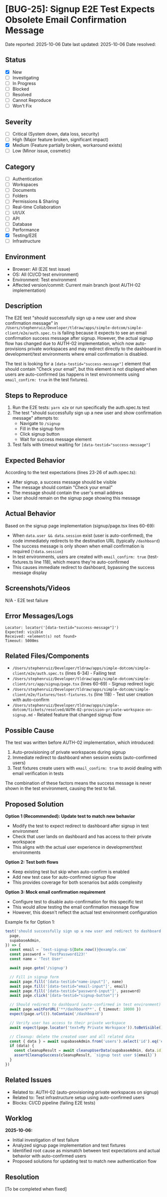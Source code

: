 # [BUG-25]: Signup E2E Test Expects Obsolete Email Confirmation Message

Date reported: 2025-10-06
Date last updated: 2025-10-06
Date resolved:

## Status

- [x] New
- [ ] Investigating
- [ ] In Progress
- [ ] Blocked
- [ ] Resolved
- [ ] Cannot Reproduce
- [ ] Won't Fix

## Severity

- [ ] Critical (System down, data loss, security)
- [ ] High (Major feature broken, significant impact)
- [x] Medium (Feature partially broken, workaround exists)
- [ ] Low (Minor issue, cosmetic)

## Category

- [ ] Authentication
- [ ] Workspaces
- [ ] Documents
- [ ] Folders
- [ ] Permissions & Sharing
- [ ] Real-time Collaboration
- [ ] UI/UX
- [ ] API
- [ ] Database
- [ ] Performance
- [x] Testing/E2E
- [ ] Infrastructure

## Environment

- Browser: All (E2E test issue)
- OS: All (CI/CD test environment)
- Environment: Test environment
- Affected version/commit: Current main branch (post AUTH-02 implementation)

## Description

The E2E test "should successfully sign up a new user and show confirmation message" in `/Users/stephenruiz/Developer/tldraw/apps/simple-dotcom/simple-client/e2e/auth.spec.ts` is failing because it expects to see an email confirmation success message after signup. However, the actual signup flow has changed due to AUTH-02 implementation, which now auto-provisions private workspaces and may redirect directly to the dashboard in development/test environments where email confirmation is disabled.

The test is looking for a `[data-testid="success-message"]` element that should contain "Check your email", but this element is not displayed when users are auto-confirmed (as happens in test environments using `email_confirm: true` in the test fixtures).

## Steps to Reproduce

1. Run the E2E tests: `yarn e2e` or run specifically the auth.spec.ts test
2. The test "should successfully sign up a new user and show confirmation message" attempts to:
   - Navigate to `/signup`
   - Fill in the signup form
   - Click signup button
   - Wait for success message element
3. Test fails with timeout waiting for `[data-testid="success-message"]`

## Expected Behavior

According to the test expectations (lines 23-26 of auth.spec.ts):
- After signup, a success message should be visible
- The message should contain "Check your email"
- The message should contain the user's email address
- User should remain on the signup page showing this message

## Actual Behavior

Based on the signup page implementation (signup/page.tsx lines 60-69):
- When `data.user && data.session` exist (user is auto-confirmed), the code immediately redirects to the destination URL (typically `/dashboard`)
- The success message is only shown when email confirmation is required (`!data.session`)
- In test environments, users are created with `email_confirm: true` (test-fixtures.ts line 118), which means they're auto-confirmed
- This causes immediate redirect to dashboard, bypassing the success message display

## Screenshots/Videos

N/A - E2E test failure

## Error Messages/Logs

```
Locator: locator('[data-testid="success-message"]')
Expected: visible
Received: <element(s) not found>
Timeout: 5000ms
```

## Related Files/Components

- `/Users/stephenruiz/Developer/tldraw/apps/simple-dotcom/simple-client/e2e/auth.spec.ts` (lines 6-34) - Failing test
- `/Users/stephenruiz/Developer/tldraw/apps/simple-dotcom/simple-client/src/app/signup/page.tsx` (lines 60-69) - Signup redirect logic
- `/Users/stephenruiz/Developer/tldraw/apps/simple-dotcom/simple-client/e2e/fixtures/test-fixtures.ts` (line 118) - Test user creation with auto-confirm
- `/Users/stephenruiz/Developer/tldraw/apps/simple-dotcom/tickets/resolved/AUTH-02-provision-private-workspace-on-signup.md` - Related feature that changed signup flow

## Possible Cause

The test was written before AUTH-02 implementation, which introduced:
1. Auto-provisioning of private workspaces during signup
2. Immediate redirect to dashboard when session exists (auto-confirmed users)
3. Test fixtures create users with `email_confirm: true` to avoid dealing with email verification in tests

The combination of these factors means the success message is never shown in the test environment, causing the test to fail.

## Proposed Solution

**Option 1 (Recommended): Update test to match new behavior**
- Modify the test to expect redirect to dashboard after signup in test environment
- Check that user lands on dashboard and has access to their private workspace
- This aligns with the actual user experience in development/test environments

**Option 2: Test both flows**
- Keep existing test but skip when auto-confirm is enabled
- Add new test case for auto-confirmed signup flow
- This provides coverage for both scenarios but adds complexity

**Option 3: Mock email confirmation requirement**
- Configure test to disable auto-confirmation for this specific test
- This would allow testing the email confirmation message flow
- However, this doesn't reflect the actual test environment configuration

Example fix for Option 1:
```typescript
test('should successfully sign up a new user and redirect to dashboard', async ({
  page,
  supabaseAdmin,
}) => {
  const email = `test-signup-${Date.now()}@example.com`
  const password = 'TestPassword123!'
  const name = 'Test User'

  await page.goto('/signup')

  // Fill in signup form
  await page.fill('[data-testid="name-input"]', name)
  await page.fill('[data-testid="email-input"]', email)
  await page.fill('[data-testid="password-input"]', password)
  await page.click('[data-testid="signup-button"]')

  // Should redirect to dashboard (auto-confirmed in test environment)
  await page.waitForURL('**/dashboard**', { timeout: 10000 })
  expect(page.url()).toContain('/dashboard')

  // Verify user has access to their private workspace
  await expect(page.locator('text=My Private Workspace')).toBeVisible()

  // Cleanup: delete the created user and all related data
  const { data } = await supabaseAdmin.from('users').select('id').eq('email', email).single()
  if (data) {
    const cleanupResult = await cleanupUserData(supabaseAdmin, data.id)
    assertCleanupSuccess(cleanupResult, `signup test user ${email}`)
  }
})
```

## Related Issues

- Related to: AUTH-02 (auto-provisioning private workspaces on signup)
- Related to: Test infrastructure setup using auto-confirmed users
- Blocks: CI/CD pipeline (failing E2E tests)

## Worklog

**2025-10-06:**
- Initial investigation of test failure
- Analyzed signup page implementation and test fixtures
- Identified root cause as mismatch between test expectations and actual behavior with auto-confirmed users
- Proposed solutions for updating test to match new authentication flow

## Resolution

[To be completed when fixed]